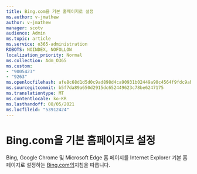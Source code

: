 ```yaml
---
title: Bing.com을 기본 홈페이지로 설정
ms.author: v-jmathew
author: v-jmathew
manager: scotv
audience: Admin
ms.topic: article
ms.service: o365-administration
ROBOTS: NOINDEX, NOFOLLOW
localization_priority: Normal
ms.collection: Adm_O365
ms.custom:
- "9005423"
- "9263"
ms.openlocfilehash: afe8c68d1d5d0c9ad898d4ca90931b02449a90c4564f9fdc9abfaf6ce53aeba1
ms.sourcegitcommit: b5f7da89a650d2915dc652449623c78be6247175
ms.translationtype: MT
ms.contentlocale: ko-KR
ms.lasthandoff: 08/05/2021
ms.locfileid: "53912424"
---
```

# <a name="make-bingcom-the-default-home-page"></a>Bing.com을 기본 홈페이지로 설정

Bing, Google Chrome 및 Microsoft Edge 홈 페이지를 Internet Explorer 기본 홈 페이지로 설정하는 [Bing.com의](https://go.microsoft.com/fwlink/?linkid=2149816)지침을 따릅니다.
